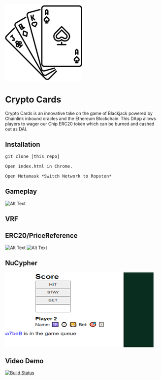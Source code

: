 <img src="logo.png" height="250" width="250">

# Crypto Cards
Crypto Cards is an innovative take on the game of Blackjack powered by Chainlink inbound oracles and the Ethereum Blockchain. This DApp allows players to wager our Chip ERC20 token which can be burned and cashed out as DAI.

## Installation
<pre>
git clone [this repo]

Open index.html in Chrome.

Open Metamask *Switch Network to Ropsten*
</pre>

## Gameplay
![Alt Text](https://media.giphy.com/media/lrzMxw9R4uCkJzfgOi/giphy.gif)

## VRF


## ERC20/PriceReference
![Alt Text](https://media.giphy.com/media/MAp4x5x5Rub2EQSTXr/giphy.gif)
![Alt Text](https://media.giphy.com/media/Qx5dDgvgAnH4TjW6K7/giphy.gif)

## NuCypher
<img src="nucypher-clip.png" height="242" width="482">

## Video Demo


[![Build Status](https://travis-ci.org/coderrick/drill.svg?branch=master)](https://travis-ci.org/coderrick/drill)
